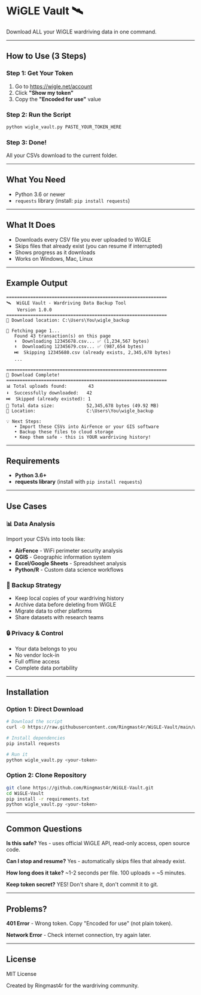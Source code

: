 # WiGLE Vault 🛰️

Download ALL your WiGLE wardriving data in one command.

---

## How to Use (3 Steps)

### Step 1: Get Your Token

1. Go to https://wigle.net/account
2. Click **"Show my token"**
3. Copy the **"Encoded for use"** value

### Step 2: Run the Script

```bash
python wigle_vault.py PASTE_YOUR_TOKEN_HERE
```

### Step 3: Done!

All your CSVs download to the current folder.

---

## What You Need

- Python 3.6 or newer
- `requests` library (install: `pip install requests`)

---

## What It Does

- Downloads every CSV file you ever uploaded to WiGLE
- Skips files that already exist (you can resume if interrupted)
- Shows progress as it downloads
- Works on Windows, Mac, Linux

---

## Example Output

```
============================================================
🛰️  WiGLE Vault - Wardriving Data Backup Tool
    Version 1.0.0
============================================================
📂 Download location: C:\Users\You\wigle_backup

📄 Fetching page 1...
   Found 43 transaction(s) on this page
   ⬇️  Downloading 12345678.csv... ✅ (1,234,567 bytes)
   ⬇️  Downloading 12345679.csv... ✅ (987,654 bytes)
   ⏭️  Skipping 12345680.csv (already exists, 2,345,678 bytes)
   ...

============================================================
🎉 Download Complete!
============================================================
📊 Total uploads found:        43
⬇️  Successfully downloaded:   42
⏭️  Skipped (already existed): 1
💾 Total data size:            52,345,678 bytes (49.92 MB)
📂 Location:                   C:\Users\You\wigle_backup

💡 Next Steps:
   • Import these CSVs into AirFence or your GIS software
   • Backup these files to cloud storage
   • Keep them safe - this is YOUR wardriving history!
```

---

## Requirements

- **Python 3.6+**
- **requests library** (install with `pip install requests`)

---

## Use Cases

### 📊 Data Analysis
Import your CSVs into tools like:
- **AirFence** - WiFi perimeter security analysis
- **QGIS** - Geographic information system
- **Excel/Google Sheets** - Spreadsheet analysis
- **Python/R** - Custom data science workflows

### 💾 Backup Strategy
- Keep local copies of your wardriving history
- Archive data before deleting from WiGLE
- Migrate data to other platforms
- Share datasets with research teams

### 🔒 Privacy & Control
- Your data belongs to you
- No vendor lock-in
- Full offline access
- Complete data portability

---

## Installation

### Option 1: Direct Download
```bash
# Download the script
curl -O https://raw.githubusercontent.com/Ringmast4r/WiGLE-Vault/main/wigle_vault.py

# Install dependencies
pip install requests

# Run it
python wigle_vault.py <your-token>
```

### Option 2: Clone Repository
```bash
git clone https://github.com/Ringmast4r/WiGLE-Vault.git
cd WiGLE-Vault
pip install -r requirements.txt
python wigle_vault.py <your-token>
```

---

## Common Questions

**Is this safe?**
Yes - uses official WiGLE API, read-only access, open source code.

**Can I stop and resume?**
Yes - automatically skips files that already exist.

**How long does it take?**
~1-2 seconds per file. 100 uploads = ~5 minutes.

**Keep token secret?**
YES! Don't share it, don't commit it to git.

---

## Problems?

**401 Error** - Wrong token. Copy "Encoded for use" (not plain token).

**Network Error** - Check internet connection, try again later.

---

## License

MIT License

Created by Ringmast4r for the wardriving community.
